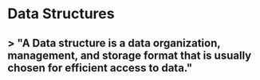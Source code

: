 # Data Structures

## > "A Data structure is a data organization, management, and storage format that is usually chosen for efficient access to data."
